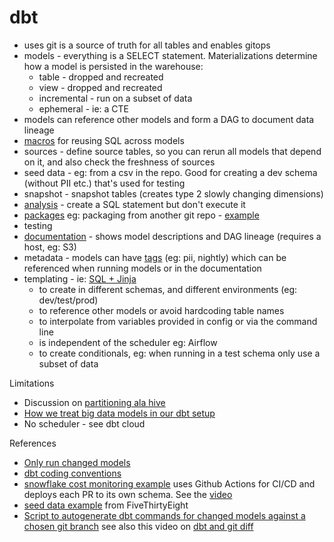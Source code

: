 
# dbt

* uses git is a source of truth for all tables and enables gitops
* models - everything is a SELECT statement. Materializations determine how a model is persisted in the warehouse:
  * table - dropped and recreated
  * view - dropped and recreated
  * incremental - run on a subset of data
  * ephemeral - ie: a CTE
* models can reference other models and form a DAG to document data lineage 
* [macros](https://docs.getdbt.com/docs/writing-code-in-dbt/macros) for reusing SQL across models
* sources - define source tables, so you can rerun all models that depend on it, and also check the freshness of sources
* seed data - eg: from a csv in the repo. Good for creating a dev schema (without PII etc.) that's used for testing
* snapshot - snapshot tables (creates type 2 slowly changing dimensions)
* [analysis](https://docs.getdbt.com/docs/building-a-dbt-project/analyses) - create a SQL statement but don't execute it
* [packages](https://docs.getdbt.com/docs/guides/building-packages) eg: packaging from another git repo - [example](https://github.com/stkbailey/fivethirtyeight-dbt-data)
* testing
* [documentation](https://blog.getdbt.com/using-dbt-docs/) - shows model descriptions and DAG lineage (requires a host, eg: S3)
* metadata - models can have [tags](https://docs.getdbt.com/docs/building-a-dbt-project/building-models/tags/) (eg: pii, nightly) which can be referenced when running models or in the documentation 
* templating - ie: [SQL + Jinja](https://docs.getdbt.com/docs/writing-code-in-dbt/getting-started-with-jinja)
  * to create in different schemas, and different environments (eg: dev/test/prod)
  * to reference other models or avoid hardcoding table names
  * to interpolate from variables provided in config or via the command line
  * is independent of the scheduler eg: Airflow  
  * to create conditionals, eg: when running in a test schema only use a subset of data   

Limitations
* Discussion on [partitioning ala hive](https://discourse.getdbt.com/t/on-the-limits-of-incrementality/303/6)
* [How we treat big data models in our dbt setup](https://discourse.getdbt.com/t/how-we-treat-big-data-models-in-our-dbt-setup/704)
* No scheduler - see dbt cloud

References
* [Only run changed models](https://discourse.getdbt.com/t/tips-and-tricks-about-working-with-dbt/287/2)
* [dbt coding conventions](https://github.com/fishtown-analytics/corp/blob/master/dbt_coding_conventions.md)
* [snowflake cost monitoring example](https://github.com/randypitcherii/cloud_cost_monitoring) uses Github Actions for CI/CD and deploys each PR to its own schema. See the [video](https://www.youtube.com/watch?v=snp2hxxWgqk)
* [seed data example](https://github.com/stkbailey/fivethirtyeight-dbt-data) from FiveThirtyEight
* [Script to autogenerate dbt commands for changed models against a chosen git branch](https://gist.github.com/jtalmi/c6265c8a17120cfb150c97512cb68aa6) see also this video on [dbt and git diff](https://www.youtube.com/watch?v=m-QlIVss0UA)